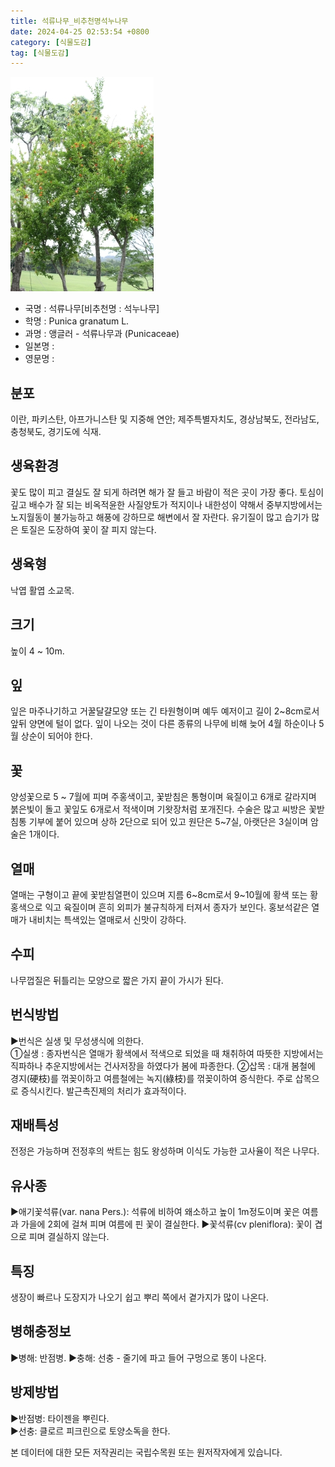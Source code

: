 ```yaml
---
title: 석류나무_비추천명석누나무
date: 2024-04-25 02:53:54 +0800
category: [식물도감]
tag: [식물도감]
---
```




![석류나무[비추천명 : 석누나무]](/assets/img/fileUpload/plants/basic/Punicaceae/Punica/19749/19749_7_th2.JPG)
- 국명 : 석류나무[비추천명 : 석누나무]
- 학명 : Punica granatum L.
- 과명 : 앵글러 - 석류나무과 (Punicaceae)
- 일본명 : 
- 영문명 : 


## 분포
이란, 파키스탄, 아프가니스탄 및 지중해 연안; 제주특별자치도, 경상남북도, 전라남도, 충청북도, 경기도에 식재.
## 생육환경
꽃도 많이 피고 결실도 잘 되게 하려면 해가 잘 들고 바람이 적은 곳이 가장 좋다. 토심이 깊고 배수가 잘 되는 비옥적윤한 사질양토가 적지이나 내한성이 약해서 중부지방에서는 노지월동이 불가능하고 해풍에 강하므로 해변에서 잘 자란다. 유기질이 많고 습기가 많은 토질은 도장하여 꽃이 잘 피지 않는다.
## 생육형
낙엽 활엽 소교목. 
## 크기
높이 4 ~ 10m.
## 잎
잎은 마주나기하고 거꿀달걀모양 또는 긴 타원형이며 예두 예저이고 길이 2~8cm로서 앞뒤 양면에 털이 없다. 잎이 나오는 것이 다른 종류의 나무에 비해 늦어 4월 하순이나 5월 상순이 되어야 한다.
## 꽃
양성꽃으로 5 ~ 7월에 피며 주홍색이고, 꽃받침은 통형이며 육질이고 6개로 갈라지며 붉은빛이 돌고 꽃잎도 6개로서 적색이며 기왓장처럼 포개진다.  수술은 많고 씨방은 꽃받침통 기부에 붙어 있으며 상하 2단으로 되어 있고 원단은 5~7실, 아랫단은 3실이며 암술은 1개이다.
## 열매
열매는 구형이고 끝에 꽃받침열편이 있으며 지름 6~8cm로서 9~10월에 황색 또는 황홍색으로 익고 육질이며 흔히 외피가 불규칙하게 터져서 종자가 보인다. 홍보석같은 열매가 내비치는 특색있는 열매로서 신맛이 강하다.
## 수피
나무껍질은 뒤틀리는 모양으로 짧은 가지 끝이 가시가 된다.
## 번식방법
▶번식은 실생 및 무성생식에 의한다.  
①실생 : 종자번식은 열매가 황색에서 적색으로 되었을 때 채취하여 따뜻한 지방에서는 직파하나 추운지방에서는 건사저장을 하였다가 봄에 파종한다.
②삽목 : 대개 봄철에 경지(硬枝)를 꺾꽂이하고 여름철에는 녹지(綠枝)를 꺾꽂이하여 증식한다. 주로 삽목으로 증식시킨다. 발근촉진제의 처리가 효과적이다.
## 재배특성
전정은 가능하며 전정후의 싹트는 힘도 왕성하며 이식도 가능한 고사율이 적은 나무다.
## 유사종
▶애기꽃석류(var. nana Pers.): 석류에 비하여 왜소하고 높이 1m정도이며 꽃은 여름과 가을에 2회에 걸쳐 피며 여름에 핀 꽃이 결실한다. 
▶꽃석류(cv pleniflora): 꽃이 겹으로 피며 결실하지 않는다.
## 특징
생장이 빠르나 도장지가 나오기 쉽고 뿌리 쪽에서 곁가지가 많이 나온다.
## 병해충정보
▶병해: 반점병.
▶충해: 선충 - 줄기에 파고 들어 구멍으로 똥이 나온다.
## 방제방법
▶반점병: 타이젠을 뿌린다.  
▶선충: 클로르 피크린으로 토양소독을 한다.






본 데이터에 대한 모든 저작권리는 국립수목원 또는 원저작자에게 있습니다.
